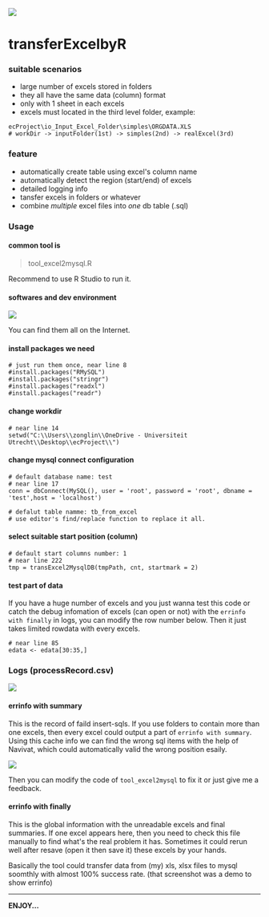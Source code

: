 ![](https://cdn.jsdelivr.net/gh/TianZonglin/tuchuang/img/20200621132903.png)

# transferExcelbyR

### suitable scenarios

- large number of excels stored in folders
- they all have the same data (column) format 
- only with 1 sheet in each excels
- excels must located in the third level folder, example:

```
ecProject\io_Input_Excel_Folder\simples\ORGDATA.XLS
# workDir -> inputFolder(1st) -> simples(2nd) -> realExcel(3rd)
```

### feature

- automatically create table using excel's column name
- automatically detect the region (start/end) of excels
- detailed logging info
- tansfer excels in folders or whatever
- combine *multiple* excel files into *one* db table (.sql)

### Usage

#### common tool is

> tool_excel2mysql.R

Recommend to use R Studio to run it.
 
#### softwares and dev environment

![](https://cdn.jsdelivr.net/gh/TianZonglin/tuchuang/img/20200621115758.png)


You can find them all on the Internet.

#### install packages we need

```
# just run them once, near line 8
#install.packages("RMySQL")
#install.packages("stringr")
#install.packages("readxl")
#install.packages("readr")
```

#### change workdir

```
# near line 14
setwd("C:\\Users\\zonglin\\OneDrive - Universiteit Utrecht\\Desktop\\ecProject\\")
```

#### change mysql connect configuration

```
# default database name: test
# near line 17
conn = dbConnect(MySQL(), user = 'root', password = 'root', dbname = 'test',host = 'localhost')

# defalut table namme: tb_from_excel
# use editor's find/replace function to replace it all.
```

#### select suitable start position (column)

```
# default start columns number: 1
# near line 222
tmp = transExcel2MysqlDB(tmpPath, cnt, startmark = 2)
```

#### test part of data

If you have a huge number of excels and you just wanna test this code or catch the debug infomation of excels (can open or not) with the `errinfo with finally` in logs, you can modify the row number below. Then it just takes limited rowdata with every excels. 

```
# near line 85
edata <- edata[30:35,] 
```

### Logs (processRecord.csv)

![](https://cdn.jsdelivr.net/gh/TianZonglin/tuchuang/img/20200621113612.png)

#### errinfo with summary

This is the record of faild insert-sqls. If you use folders to contain more than one excels, then every excel could output a part of `errinfo with summary`. Using this cache info we can find the wrong sql items with the help of Navivat, which could automatically valid the wrong position esaily.

![](https://cdn.jsdelivr.net/gh/TianZonglin/tuchuang/img/20200621114705.png)

Then you can modify the code of `tool_excel2mysql` to fix it or just give  me a feedback.

#### errinfo with finally

This is the global information with the unreadable excels and final summaries. If one excel appears here, then you need to check this file manually to find what's the real problem it has. Sometimes it could rerun well after resave (open it then save it) these excels by your hands. 

Basically the tool could transfer data from (my) xls, xlsx files to mysql soomthly with almost 100% success rate. (that screenshot was a demo to show errinfo)

---

**ENJOY...**
